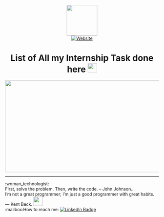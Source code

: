 <div id="header" align="center">
  <a href="https://github.com/aysh01/Interships__/tree/main/Intern">
  <img src="https://tse2.mm.bing.net/th?id=OIP.aOBXcPnUl03TH4fYQQvCYwAAAA&pid=Api" width="100"/>
  </a><br>
    <a href="https://ayssh.netlify.app">
      <img src="https://img.shields.io/badge/Website-blue?logo=dependabot" alt="Website"/>
  </a><br>
        <img src="https://komarev.com/ghpvc/?username=aysh01&style=flat-square&color=blue" alt=""/>
<h1>
  List of All my Internship Task done here
  <img src="https://media3.giphy.com/media/c2ExMWXxqQANLHhlMt/200w.webp?cid=ecf05e47m162t823poxdn26fch43qn9bxiqwjgpjsusp8c5p&ep=v1_stickers_search&rid=200w.webp&ct=s" width="30px"/>
</h1>
    <div align="center">
  <img src="https://media0.giphy.com/media/zgduo4kWRRDVK/200w.webp?cid=ecf05e47asppdhfha7ht2k4yx3ywxgeofftv5qjctf05hajk&ep=v1_gifs_search&rid=200w.webp&ct=g" width="600" height="300"/><br>
      <hr>
      <div align="left">
:woman_technologist: <br>First, solve the problem. Then, write the code. – John Johnson..<br>
      I’m not a great programmer; I’m just a good programmer with great habits. ― Kent Beck. <img src="https://media.giphy.com/media/WUlplcMpOCEmTGBtBW/giphy.gif" width="30"><br>
:mailbox:How to reach me: <a href="https://www.linkedin.com/in/aayush-kantak-88a7b4271?utm_source=share&utm_campaign=share_via&utm_content=profile&utm_medium=android_app">
    <img src="https://img.shields.io/badge/LinkedIn-blue?style=for-the-badge&logo=linkedin&logoColor=white" alt="LinkedIn Badge"/>
  </a><br>
      </div>
</div>
</div>
